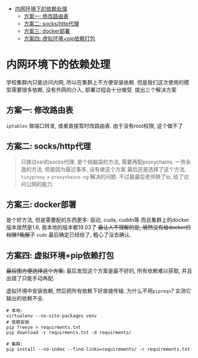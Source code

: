 
<!-- vim-markdown-toc Marked -->

* [内网环境下的依赖处理](#内网环境下的依赖处理)
    * [方案一: 修改路由表](#方案一:-修改路由表)
    * [方案二: socks/http代理](#方案二:-socks/http代理)
    * [方案三: docker部署](#方案三:-docker部署)
    * [方案四: 虚拟环境+pip依赖打包](#方案四:-虚拟环境+pip依赖打包)

<!-- vim-markdown-toc -->

# 内网环境下的依赖处理
学校集群内只能访问内网, 所以在集群上不方便安装依赖.
但是我们这次使用的模型需要很多依赖, 没有外网的介入, 部署过程会十分难受.
提出三个解决方案

## 方案一: 修改路由表

`iptables` 做端口转发, 或者直接暂时改路由表.
由于没有root权限, 这个做不了


## 方案二: socks/http代理

> 只做过ssr的socks代理, 是个拍脑袋的方法, 需要再配proxychains.
> 一劳永逸的方法, 但是因为最近事多, 没有做这个方案
最后还是选择了这个方法, `tinyproxy` + `proxychains-ng` 解决的问题.
不过最最后老师换了ip, 给了访问公网的能力.


## 方案三: docker部署

是个好方法, 但是需要配的东西更多: 驱动, cuda, cuddn等
而且集群上的docker版本居然是1.6, 我本地的版本都19.03了
<del>最让人不理解的是, 居然没有给docker的权限?我服了</del>
`sudo` 最后确定已经给了, 粗心了没去确认.


## 方案四: 虚拟环境+pip依赖打包

<del>最后图方便选择这个方案.</del>
最后发现这个方案是最不好的, 所有依赖难以获取, 并且出错了只能手动再配.

虚拟环境中安装依赖, 然后把所有依赖下好直接传输.
为什么不用`pipreqs`? 实测它输出的依赖不全.

```
# 本地:
virtualenv --no-site-packages venv
# 依赖安装
pip freeze > requirments.txt
pip download -r requirments.txt -d requirments/ 
```

```
# 集群:
pip install --no-index --find-links=requirements/ -r requirements.txt
```

